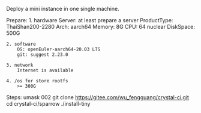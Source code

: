 Deploy a mini instance in one single machine.

Prepare:
	1. hardware
		Server: at least prepare a server
		ProductType: ThaiShan200-2280
		Arch: aarch64
		Memory: 8G
		CPU: 64 nuclear
		DiskSpace: 500G
	
	2. software
		OS: openEuler-aarch64-20.03 LTS
		git: suggest 2.23.0
	
	3. network
		Internet is available

	4. /os for store rootfs
		>= 300G

Steps:
	umask 002
	git clone https://gitee.com/wu_fengguang/crystal-ci.git
	cd crystal-ci/sparrow
	./install-tiny
